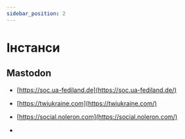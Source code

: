 ```yaml
---
sidebar_position: 2
---
```


# Інстанси

## Mastodon

- [https://soc.ua-fediland.de](https://soc.ua-fediland.de/)

- [https://twiukraine.com](https://twiukraine.com/)

- [https://social.noleron.com](https://social.noleron.com/)

-
